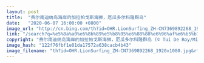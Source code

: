 ```yaml
---
layout: post
title:  "费尔南迪纳岛海岸的加拉帕戈斯海狮，厄瓜多尔科隆群岛"
date:   "2020-06-07 16:00:00 +0800"
image_url: "http://cn.bing.com/th?id=OHR.LionSurfing_ZH-CN7369892268_1920x1080.jpg&rf=LaDigue_1920x1080.jpg&pid=hp"
link: "/search?q=%e5%8a%a0%e6%8b%89%e5%b8%95%e6%88%88%e6%96%af%e6%b5%b7%e7%8b%ae&form=hpcapt&mkt=zh-cn"
copyright: "费尔南迪纳岛海岸的加拉帕戈斯海狮，厄瓜多尔科隆群岛 (© Tui De Roy/Minden Pictures)"
image_hash: "122f76fbf1e01da17572a638cacb4b43"
image_filename: "th?id=OHR.LionSurfing_ZH-CN7369892268_1920x1080.jpg&rf=LaDigue_1920x1080.jpg&pid=hp"
---
```

